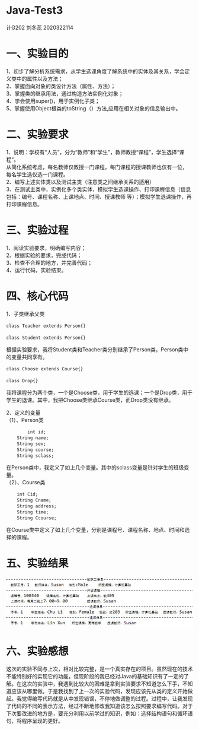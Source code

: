 # Java-Test3
计G202 刘冬蕊 2020322114

# 一、实验目的
1、初步了解分析系统需求，从学生选课角度了解系统中的实体及其关系，学会定义类中的属性以及方法；  
2、掌握面向对象的类设计方法（属性、方法）；  
3、掌握类的继承用法，通过构造方法实例化对象；  
4、学会使用super()，用于实例化子类；  
5、掌握使用Object根类的toString（）方法,应用在相关对象的信息输出中。  

# 二、实验要求
1、说明：学校有“人员”，分为“教师”和“学生”，教师教授“课程”，学生选择“课程”。  
从简化系统考虑，每名教师仅教授一门课程，每门课程的授课教师也仅有一位，  
每名学生选仅选一门课程。  
2、编写上述实体类以及测试主类（注意类之间继承关系的适用）  
3、在测试主类中，实例化多个类实体，模拟学生选课操作、打印课程信息（信息包括：编号、课程名称、上课地点、时间、授课教师 等）；模拟学生退课操作，再打印课程信息。  

# 三、实验过程
1、阅读实验要求，明确编写内容；  
2、根据实验的要求，完成代码；  
3、检查不合理的地方，并完善代码；    
4、运行代码，实验结束。

# 四、核心代码
1、子类继承父类
```
class Teacher extends Person{}

class Student extends Person{}
```
根据实验要求，我将Student类和Teacher类分别继承了Person类，Person类中的变量共同享有。
```
class Choose extends Course{}

class Drop{}
```
我将课程分为两个类，一个是Choose类，用于学生的选课；一个是Drop类，用于学生的退课。其中，我把Choose类继承Course类，而Drop类没有继承。  
  
2、定义的变量  
（1）、Person类
```
    	int id;
	String name;
	String sex;
	String course;
	String sclass;
```
在Person类中，我定义了如上几个变量。其中的sclass变量是针对学生的班级变量。  
（2）、Course类
```
	int Cid;
	String Cname;
	String address;
	String time;
	String Ccourse;
```
在Course类中定义了如上几个变量，分别是课程号、课程名称、地点、时间和选择的课程。

# 五、实验结果
<img src="实验结果.JPG">

# 六、实验感想
这次的实验不同与上次，相对比较完整，是一个真实存在的项目。虽然现在的技术不能特别好的实现它的功能，但现阶段的我已经对Java的基础知识有了一定的了解。在这次的实验中，我遇到比较大的困难是拿到实验要求不知道怎么下手，不知道应该从哪里做。于是我找到了上一次的实验代码，发现应该先从类的定义开始做起。我觉得编写代码就是从中发现错误，不停地做调整的过程。过程中，让我发现了代码的不同的表示方法，经过不断地修改我知道该怎么按照要求编写代码。对于下次要改进的地方是，要充分利用以前学过的知识，例如：选择结构语句和循环语句，将程序呈现的更好。
